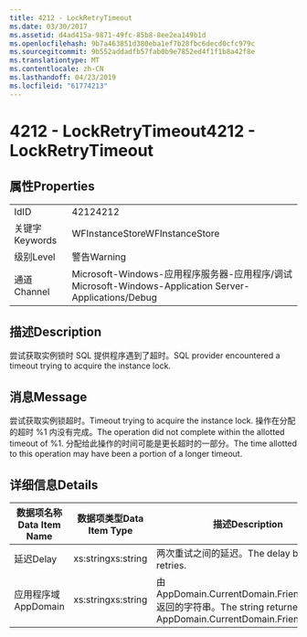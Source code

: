 ```yaml
---
title: 4212 - LockRetryTimeout
ms.date: 03/30/2017
ms.assetid: d4ad415a-9871-49fc-85b8-8ee2ea149b1d
ms.openlocfilehash: 9b7a463851d380eba1ef7b28fbc6decd0cfc979c
ms.sourcegitcommit: 9b552addadfb57fab0b9e7852ed4f1f1b8a42f8e
ms.translationtype: MT
ms.contentlocale: zh-CN
ms.lasthandoff: 04/23/2019
ms.locfileid: "61774213"
---
```

# <a name="4212---lockretrytimeout"></a><span data-ttu-id="c8a88-102">4212 - LockRetryTimeout</span><span class="sxs-lookup"><span data-stu-id="c8a88-102">4212 - LockRetryTimeout</span></span>
## <a name="properties"></a><span data-ttu-id="c8a88-103">属性</span><span class="sxs-lookup"><span data-stu-id="c8a88-103">Properties</span></span>  
  
|||  
|-|-|  
|<span data-ttu-id="c8a88-104">Id</span><span class="sxs-lookup"><span data-stu-id="c8a88-104">ID</span></span>|<span data-ttu-id="c8a88-105">4212</span><span class="sxs-lookup"><span data-stu-id="c8a88-105">4212</span></span>|  
|<span data-ttu-id="c8a88-106">关键字</span><span class="sxs-lookup"><span data-stu-id="c8a88-106">Keywords</span></span>|<span data-ttu-id="c8a88-107">WFInstanceStore</span><span class="sxs-lookup"><span data-stu-id="c8a88-107">WFInstanceStore</span></span>|  
|<span data-ttu-id="c8a88-108">级别</span><span class="sxs-lookup"><span data-stu-id="c8a88-108">Level</span></span>|<span data-ttu-id="c8a88-109">警告</span><span class="sxs-lookup"><span data-stu-id="c8a88-109">Warning</span></span>|  
|<span data-ttu-id="c8a88-110">通道</span><span class="sxs-lookup"><span data-stu-id="c8a88-110">Channel</span></span>|<span data-ttu-id="c8a88-111">Microsoft-Windows-应用程序服务器-应用程序/调试</span><span class="sxs-lookup"><span data-stu-id="c8a88-111">Microsoft-Windows-Application Server-Applications/Debug</span></span>|  
  
## <a name="description"></a><span data-ttu-id="c8a88-112">描述</span><span class="sxs-lookup"><span data-stu-id="c8a88-112">Description</span></span>  
 <span data-ttu-id="c8a88-113">尝试获取实例锁时 SQL 提供程序遇到了超时。</span><span class="sxs-lookup"><span data-stu-id="c8a88-113">SQL provider encountered a timeout trying to acquire the instance lock.</span></span>  
  
## <a name="message"></a><span data-ttu-id="c8a88-114">消息</span><span class="sxs-lookup"><span data-stu-id="c8a88-114">Message</span></span>  
 <span data-ttu-id="c8a88-115">尝试获取实例锁超时。</span><span class="sxs-lookup"><span data-stu-id="c8a88-115">Timeout trying to acquire the instance lock.</span></span>  <span data-ttu-id="c8a88-116">操作在分配的超时 %1 内没有完成。</span><span class="sxs-lookup"><span data-stu-id="c8a88-116">The operation did not complete within the allotted timeout of %1.</span></span> <span data-ttu-id="c8a88-117">分配给此操作的时间可能是更长超时的一部分。</span><span class="sxs-lookup"><span data-stu-id="c8a88-117">The time allotted to this operation may have been a portion of a longer timeout.</span></span>  
  
## <a name="details"></a><span data-ttu-id="c8a88-118">详细信息</span><span class="sxs-lookup"><span data-stu-id="c8a88-118">Details</span></span>  
  
|<span data-ttu-id="c8a88-119">数据项名称</span><span class="sxs-lookup"><span data-stu-id="c8a88-119">Data Item Name</span></span>|<span data-ttu-id="c8a88-120">数据项类型</span><span class="sxs-lookup"><span data-stu-id="c8a88-120">Data Item Type</span></span>|<span data-ttu-id="c8a88-121">描述</span><span class="sxs-lookup"><span data-stu-id="c8a88-121">Description</span></span>|  
|--------------------|--------------------|-----------------|  
|<span data-ttu-id="c8a88-122">延迟</span><span class="sxs-lookup"><span data-stu-id="c8a88-122">Delay</span></span>|<span data-ttu-id="c8a88-123">xs:string</span><span class="sxs-lookup"><span data-stu-id="c8a88-123">xs:string</span></span>|<span data-ttu-id="c8a88-124">两次重试之间的延迟。</span><span class="sxs-lookup"><span data-stu-id="c8a88-124">The delay between retries.</span></span>|  
|<span data-ttu-id="c8a88-125">应用程序域</span><span class="sxs-lookup"><span data-stu-id="c8a88-125">AppDomain</span></span>|<span data-ttu-id="c8a88-126">xs:string</span><span class="sxs-lookup"><span data-stu-id="c8a88-126">xs:string</span></span>|<span data-ttu-id="c8a88-127">由 AppDomain.CurrentDomain.FriendlyName 返回的字符串。</span><span class="sxs-lookup"><span data-stu-id="c8a88-127">The string returned by AppDomain.CurrentDomain.FriendlyName.</span></span>|

